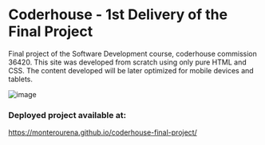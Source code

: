 # Coderhouse - 1st Delivery of the Final Project
Final project of the Software Development course, coderhouse commission 36420. This site was developed from scratch using only pure HTML and CSS. The content developed will be later optimized for mobile devices and tablets.

![image](https://user-images.githubusercontent.com/117543842/202369117-4fe3d558-e863-4794-9337-be188571121d.png)

### Deployed project available at:
https://monterourena.github.io/coderhouse-final-project/
